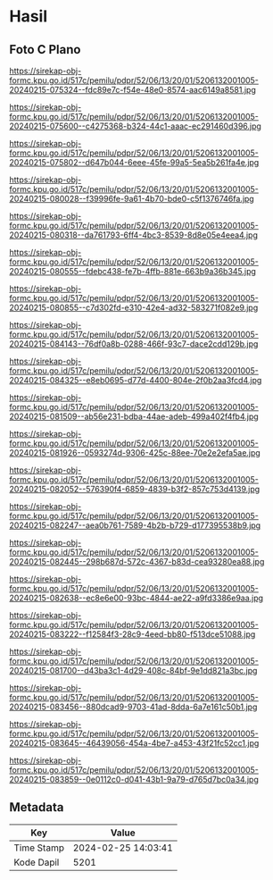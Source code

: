 # Hasil

## Foto C Plano

https://sirekap-obj-formc.kpu.go.id/517c/pemilu/pdpr/52/06/13/20/01/5206132001005-20240215-075324--fdc89e7c-f54e-48e0-8574-aac6149a8581.jpg

https://sirekap-obj-formc.kpu.go.id/517c/pemilu/pdpr/52/06/13/20/01/5206132001005-20240215-075600--c4275368-b324-44c1-aaac-ec291460d396.jpg

https://sirekap-obj-formc.kpu.go.id/517c/pemilu/pdpr/52/06/13/20/01/5206132001005-20240215-075802--d647b044-6eee-45fe-99a5-5ea5b261fa4e.jpg

https://sirekap-obj-formc.kpu.go.id/517c/pemilu/pdpr/52/06/13/20/01/5206132001005-20240215-080028--f39996fe-9a61-4b70-bde0-c5f1376746fa.jpg

https://sirekap-obj-formc.kpu.go.id/517c/pemilu/pdpr/52/06/13/20/01/5206132001005-20240215-080318--da761793-6ff4-4bc3-8539-8d8e05e4eea4.jpg

https://sirekap-obj-formc.kpu.go.id/517c/pemilu/pdpr/52/06/13/20/01/5206132001005-20240215-080555--fdebc438-fe7b-4ffb-881e-663b9a36b345.jpg

https://sirekap-obj-formc.kpu.go.id/517c/pemilu/pdpr/52/06/13/20/01/5206132001005-20240215-080855--c7d302fd-e310-42e4-ad32-583271f082e9.jpg

https://sirekap-obj-formc.kpu.go.id/517c/pemilu/pdpr/52/06/13/20/01/5206132001005-20240215-084143--76df0a8b-0288-466f-93c7-dace2cdd129b.jpg

https://sirekap-obj-formc.kpu.go.id/517c/pemilu/pdpr/52/06/13/20/01/5206132001005-20240215-084325--e8eb0695-d77d-4400-804e-2f0b2aa3fcd4.jpg

https://sirekap-obj-formc.kpu.go.id/517c/pemilu/pdpr/52/06/13/20/01/5206132001005-20240215-081509--ab56e231-bdba-44ae-adeb-499a402f4fb4.jpg

https://sirekap-obj-formc.kpu.go.id/517c/pemilu/pdpr/52/06/13/20/01/5206132001005-20240215-081926--0593274d-9306-425c-88ee-70e2e2efa5ae.jpg

https://sirekap-obj-formc.kpu.go.id/517c/pemilu/pdpr/52/06/13/20/01/5206132001005-20240215-082052--576390f4-6859-4839-b3f2-857c753d4139.jpg

https://sirekap-obj-formc.kpu.go.id/517c/pemilu/pdpr/52/06/13/20/01/5206132001005-20240215-082247--aea0b761-7589-4b2b-b729-d177395538b9.jpg

https://sirekap-obj-formc.kpu.go.id/517c/pemilu/pdpr/52/06/13/20/01/5206132001005-20240215-082445--298b687d-572c-4367-b83d-cea93280ea88.jpg

https://sirekap-obj-formc.kpu.go.id/517c/pemilu/pdpr/52/06/13/20/01/5206132001005-20240215-082638--ec8e6e00-93bc-4844-ae22-a9fd3386e9aa.jpg

https://sirekap-obj-formc.kpu.go.id/517c/pemilu/pdpr/52/06/13/20/01/5206132001005-20240215-083222--f12584f3-28c9-4eed-bb80-f513dce51088.jpg

https://sirekap-obj-formc.kpu.go.id/517c/pemilu/pdpr/52/06/13/20/01/5206132001005-20240215-081700--d43ba3c1-4d29-408c-84bf-9e1dd821a3bc.jpg

https://sirekap-obj-formc.kpu.go.id/517c/pemilu/pdpr/52/06/13/20/01/5206132001005-20240215-083456--880dcad9-9703-41ad-8dda-6a7e161c50b1.jpg

https://sirekap-obj-formc.kpu.go.id/517c/pemilu/pdpr/52/06/13/20/01/5206132001005-20240215-083645--46439056-454a-4be7-a453-43f21fc52cc1.jpg

https://sirekap-obj-formc.kpu.go.id/517c/pemilu/pdpr/52/06/13/20/01/5206132001005-20240215-083859--0e0112c0-d041-43b1-9a79-d765d7bc0a34.jpg


## Metadata

| Key        | Value               |
| ---------- | ------------------- |
| Time Stamp | 2024-02-25 14:03:41 |
| Kode Dapil | 5201                |



